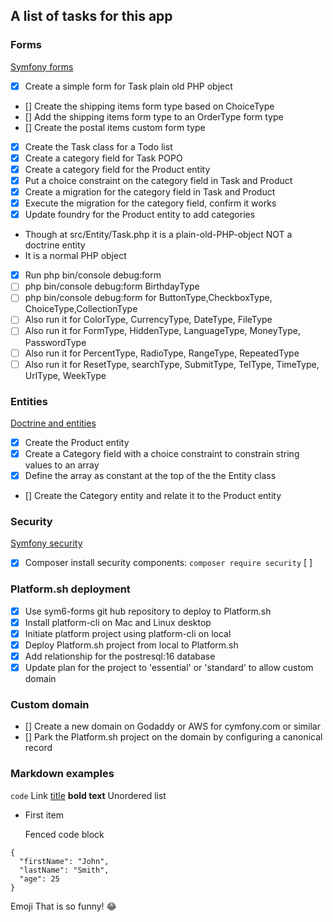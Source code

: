 ## A list of tasks for this app
### Forms
[Symfony forms](https://symfony.com/doc/6.4/forms.html)
- [x] Create a simple form for Task plain old PHP object
- [] Create the shipping items form type based on ChoiceType
- [] Add the shipping items form type to an OrderType form type 
- [] Create the postal items custom form type
- [x] Create the Task class for a Todo list
- [x] Create a category field for Task POPO
- [x] Create a category field for the Product entity
- [x] Put a choice constraint on the category field in Task and Product
- [x] Create a migration for the category field in Task and Product
- [x] Execute the migration for the category field, confirm it works
- [x] Update foundry for the Product entity to add categories
- Though at src/Entity/Task.php it is a plain-old-PHP-object NOT a doctrine entity
- It is a normal PHP object
- [x] Run php bin/console debug:form
- [ ] php bin/console debug:form BirthdayType
- [ ] php bin/console debug:form for ButtonType,CheckboxType, ChoiceType,CollectionType
- [ ] Also run it for ColorType, CurrencyType, DateType, FileType
- [ ] Also run it for FormType, HiddenType, LanguageType, MoneyType, PasswordType
- [ ] Also run it for PercentType, RadioType, RangeType, RepeatedType
- [ ] Also run it for ResetType, searchType, SubmitType, TelType, TimeType, UrlType, WeekType
### Entities
[Doctrine and entities](https://symfony.com/doc/6.4/doctrine.html)
- [x] Create the Product entity
- [x] Create a Category field with a choice constraint to constrain string values to an array
- [x] Define the array as constant at the top of the the Entity class
- [] Create the Category entity and relate it to the Product entity
### Security
[Symfony security](https://symfonycasts.com/screencast/symfony-security)
- [x] Composer install security components: `composer require security`
[ ] 
### Platform.sh deployment
- [x] Use sym6-forms git hub repository to deploy to Platform.sh
- [x] Install platform-cli on Mac and Linux desktop
- [x] Initiate platform project using platform-cli on local
- [x] Deploy Platform.sh project from local to Platform.sh
- [x] Add relationship for the postresql:16 database
- [x] Update plan for the project to 'essential' or 'standard' to allow custom domain
### Custom domain
- [] Create a new domain on Godaddy or AWS for cymfony.com or similar
- [] Park the Platform.sh project on the domain by configuring a canonical record
### Markdown examples
`code`
Link 	[title](https://www.example.com)
**bold text**
Unordered list
- First item

  Fenced code block
```
{
  "firstName": "John",
  "lastName": "Smith",
  "age": 25
}
```
Emoji
That is so funny! :joy: 


